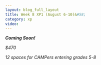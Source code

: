 ```yaml
---
layout: blog_full_layout
title: Week 8 XP1 (August 6-10)&#58; 
category: xp
video: 
---
```


**_Coming Soon!_**



*$470*

*12 spaces for CAMPers entering grades 5-8*
